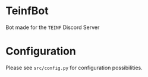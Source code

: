# TeinfBot

Bot made for the `TEINF` Discord Server

# Configuration

Please see `src/config.py` for configuration possibilities.
